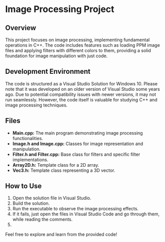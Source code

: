 # Image Processing Project 

## Overview
This project focuses on image processing, implementing fundamental operations in C++. The code includes features such as loading PPM image files and applying filters with different colors to them, providing a solid foundation for image manipulation with just code.

## Development Environment
The code is structured as a Visual Studio Solution for Windows 10. Please note that it was developed on an older version of Visual Studio some years ago. Due to potential compatibility issues with newer versions, it may not run seamlessly. However, the code itself is valuable for studying C++ and image processing techniques.

## Files
- **Main.cpp:** The main program demonstrating image processing functionalities.
- **Image.h and Image.cpp:** Classes for image representation and manipulation.
- **Filter.h and Filter.cpp:** Base class for filters and specific filter implementations.
- **Array2D.h:** Template class for a 2D array.
- **Vec3.h:** Template class representing a 3D vector.

## How to Use
1. Open the solution file in Visual Studio.
2. Build the solution.
3. Run the executable to observe the image processing effects.
4. If it fails, just open the files in Visual Studio Code and go through them, while reading the comments. 
5. 
Feel free to explore and learn from the provided code!
